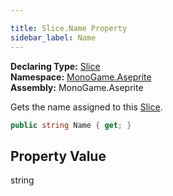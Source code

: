 ```yaml
---

title: Slice.Name Property
sidebar_label: Name
---
```

**Declaring Type:** [Slice](../)  
**Namespace:** [MonoGame.Aseprite](../../)  
**Assembly:** MonoGame.Aseprite

Gets the name assigned to this [Slice](../).

```csharp
public string Name { get; }
```

## Property Value

string



